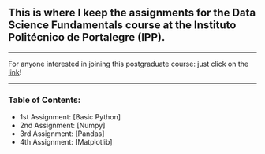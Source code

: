 ## This is where I keep the assignments for the Data Science Fundamentals course at the Instituto Politécnico de Portalegre (IPP).

<hr>

For anyone interested in joining this postgraduate course: just click on the [link](https://www.ipportalegre.pt/pt/oferta-formativa/pos-graduacao-data-science-and-digital-transformation)!

<hr>

### Table of Contents:

- 1st Assignment: [Basic Python]
- 2nd Assignment: [Numpy]
- 3rd Assignment: [Pandas]
- 4th Assignment: [Matplotlib]